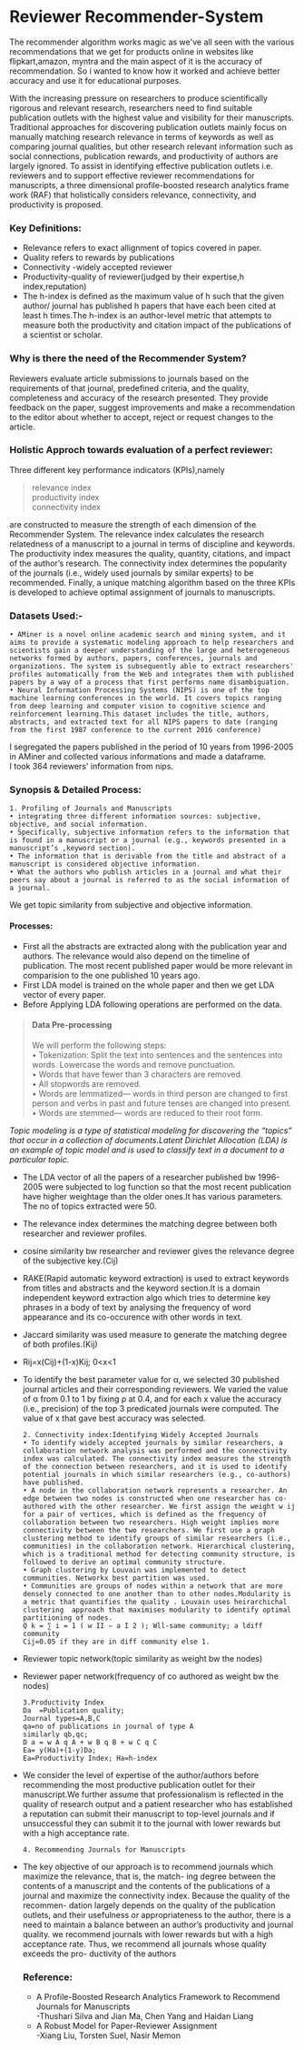 # Reviewer Recommender-System  
The recommender algorithm works magic as we've all seen with the various recommendations that we get for products online in websites like flipkart,amazon, myntra and the main aspect of it is the accuracy of recommendation. So i wanted to know how it worked and achieve better accuracy and use it for educational purposes.   

With the increasing pressure on researchers to produce scientifically rigorous and relevant research, researchers need to find suitable publication outlets with the highest value and visibility for their manuscripts. Traditional approaches for discovering publication outlets mainly focus on manually matching research relevance in terms of keywords as well as comparing journal qualities, but other research relevant information such as social connections, publication rewards, and productivity of authors are largely ignored. To assist in identifying effective publication outlets i.e. reviewers and to support effective reviewer recommendations for manuscripts, a three dimensional profile-boosted research analytics frame work (RAF) that holistically considers relevance, connectivity, and productivity is proposed.  

### Key Definitions:  
- Relevance refers to exact allignment of topics covered in paper.  
- Quality refers to rewards by publications  
- Connectivity -widely accepted reviewer  
- Productivity-quality of reviewer(judged by their expertise,h index,reputation)  
- The h-index is defined as the maximum value of h such that the given author/ journal has published h papers that have each been cited at least h times.The h-index is an author-level metric that attempts to measure both the productivity and citation impact of the publications of a scientist or scholar.  

### Why is there the need of the Recommender System?  
Reviewers evaluate article submissions to journals based on the requirements of that journal, predefined criteria, and the quality, completeness and accuracy of the research presented. They provide feedback on the paper, suggest improvements and make a recommendation to the editor about whether to accept, reject or request changes to the article.  

### Holistic Approch towards evaluation of a perfect reviewer:  
Three different key performance indicators (KPIs),namely
> relevance index  
> productivity index  
> connectivity index  

are constructed to measure the strength of each dimension of the Recommender System. The relevance index calculates the research relatedness of a manuscript to a journal in terms of discipline and keywords. The productivity index measures the quality, quantity, citations, and impact of the author’s research. The connectivity index determines the popularity of the journals (i.e., widely used journals by similar experts) to be recommended. Finally, a unique matching algorithm based on the three KPIs is developed to achieve optimal assignment of journals to manuscripts.  

### Datasets Used:-
    • AMiner is a novel online academic search and mining system, and it aims to provide a systematic modeling approach to help researchers and scientists gain a deeper understanding of the large and heterogeneous networks formed by authors, papers, conferences, journals and organizations. The system is subsequently able to extract researchers' profiles automatically from the Web and integrates them with published papers by a way of a process that first performs name disambiguation.  
    • Neural Information Processing Systems (NIPS) is one of the top machine learning conferences in the world. It covers topics ranging from deep learning and computer vision to cognitive science and reinforcement learning.This dataset includes the title, authors, abstracts, and extracted text for all NIPS papers to date (ranging from the first 1987 conference to the current 2016 conference)  
    
I segregated the papers published in the period of 10 years from 1996-2005 in AMiner and collected various informations and made a dataframe.  
I took 364 reviewers' information from nips.  

### Synopsis & Detailed Process:
    1. Profiling of Journals and Manuscripts
    • integrating three different information sources: subjective, objective, and social information. 
    • Specifically, subjective information refers to the information that is found in a manuscript or a journal (e.g., keywords presented in a manuscript’s ,keyword section). 
    • The information that is derivable from the title and abstract of a manuscript is considered objective information.
    • What the authors who publish articles in a journal and what their peers say about a journal is referred to as the social information of a journal.

We get topic similarity from subjective and objective information.
#### Processes:
- First all the abstracts are extracted along with the publication year and authors. The relevance would also depend on the timeline of publication. The most recent published paper would be more relevant in comparision to the one published 10 years ago.  
- First LDA model is trained on the whole paper and then we get LDA vector of every paper. 
- Before Applying LDA following operations are performed on the data.  

> #### Data Pre-processing  
> We will perform the following steps:  
>    • Tokenization: Split the text into sentences and the sentences into words. Lowercase the words and remove punctuation.  
>    • Words that have fewer than 3 characters are removed.  
>    • All stopwords are removed.  
>    • Words are lemmatized— words in third person are changed to first person and verbs in past and future tenses are changed into present.  
>    • Words are stemmed— words are reduced to their root form.  

_Topic modeling is a type of statistical modeling for discovering the “topics” that occur in a collection of documents.Latent Dirichlet Allocation (LDA) is an example of topic model and is used to classify text in a document to a particular topic._  
- The LDA vector of all the papers of a researcher published bw 1996-2005 were subjected to log function so that the most recent publication have higher weightage than the older ones.It has various parameters. The no of topics extracted were 50.

- The relevance index determines the matching degree between both researcher and reviewer profiles.  
- cosine similarity bw researcher and reviewer gives the relevance degree of the subjective key.(Cij)
-  RAKE(Rapid automatic keyword extraction) is used to extract keywords from titles and abstracts and the keyword section.It is a domain independent keyword     extraction algo which tries to determine key phrases in a body of text by analysing the frequency of word appearance and its co-occurence with other words         in text.
-  Jaccard similarity was used measure to generate the matching degree of both profiles.(Kij)
-  Rij=x(Cij)+(1-x)Kij; 0<x<1
-  To identify the best parameter value for α, we selected 30 published journal articles and their corresponding reviewers. We varied the value of α from 0.1 to 1 by fixing ρ at 0.4, and for each x value the accuracy (i.e., precision) of the top 3 predicated journals were computed. The value of x that gave best accuracy was selected.  

       
       

       
       2. Connectivity index:Identifying Widely Accepted Journals
       • To identify widely accepted journals by similar researchers, a collaboration network analysis was performed and the connectivity index was calculated. The connectivity index measures the strength of the connection between researchers, and it is used to identify potential journals in which similar researchers (e.g., co-authors) have published.
       • A node in the collaboration network represents a researcher. An edge between two nodes is constructed when one researcher has co-authored with the other researcher. We first assign the weight w ij for a pair of vertices, which is defined as the frequency of collaboration between two researchers. High weight implies more connectivity between the two researchers. We first use a graph clustering method to identify groups of similar researchers (i.e., communities) in the collaboration network. Hierarchical clustering, which is a traditional method for detecting community structure, is followed to derive an optimal community structure.
       • Graph clustering by Louvain was implemented to detect communities. Networkx best partition was used.
       • Communities are groups of nodes within a network that are more densely connected to one another than to other nodes.Modularity is a metric that quantifies the quality . Louvain uses heirarchichal clustering  approach that maximises modularity to identify optimal partitioning of nodes.
       Q k = ∑ i = 1 ( w II − a I 2 ); Wll-same community; a ldiff community
       Cij=0.05 if they are in diff community else 1.  
      

- Reviewer topic network(topic similarity as weight bw the nodes)  
- Reviewer paper network(frequency of co authored as weight  bw the nodes)  

      3.Productivity Index
      Da  =Publication quality; 
      Journal types=A,B,C
      qa=no of publications in journal of type A
      similarly qb,qc;
      D a = w A q A + w B q B + w C q C
      Ea= y(Ha)+(1-y)Da;
      Ea=Productivity Index; Ha=h-index  
    
- We consider the level of expertise of the author/authors before recommending the most productive publication outlet for their manuscript.We further assume that professionalism is reflected in the quality of research output and a patient researcher who has established a reputation can submit their manuscript to top-level journals and if unsuccessful they can submit it to the journal with lower rewards but with a high acceptance rate.  

      4. Recommending Journals for Manuscripts
- The key objective of our approach is to recommend
journals which maximize the relevance, that is, the match-
ing degree between the contents of a manuscript and the
contents of the publications of a journal and maximize the
connectivity index. Because the quality of the recommen-
dation largely depends on the quality of the publication
outlets, and their usefulness or appropriateness to the
author, there is a need to maintain a balance between an
author’s productivity and journal quality.
we recommend journals
with lower rewards but with a high acceptance rate. Thus,
we recommend all journals whose quality exceeds the pro-
ductivity of the authors

    ### Reference:
    - A Profile-Boosted Research Analytics Framework to Recommend Journals for Manuscripts  
    -Thushari Silva and Jian Ma, Chen Yang and Haidan Liang
    - A Robust Model for Paper-Reviewer Assignment  
    -Xiang Liu, Torsten Suel, Nasir Memon
